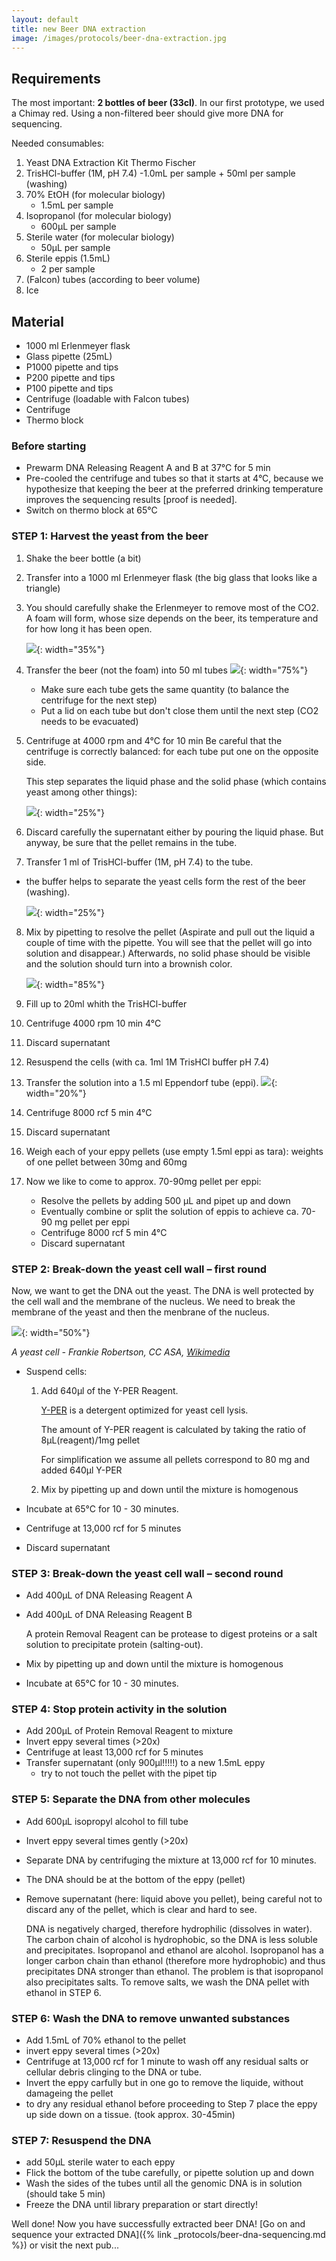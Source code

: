 ```yaml
---
layout: default
title: new Beer DNA extraction
image: /images/protocols/beer-dna-extraction.jpg
---
```


## Requirements

The most important: **2 bottles of beer (33cl)**. In our first prototype, we used a Chimay red. Using a non-filtered beer should give more DNA for sequencing.

Needed consumables: 
1. Yeast DNA Extraction Kit Thermo Fischer 
2. TrisHCl-buffer (1M, pH 7.4)
	-1.0mL per sample + 50ml per sample (washing)
3. 70% EtOH (for molecular biology)
	- 1.5mL per sample
4. Isopropanol (for molecular biology)
	- 600µL per sample
5. Sterile water (for molecular biology)
	- 50µL per sample
6. Sterile eppis (1.5mL)
	- 2 per sample
7. (Falcon) tubes (according to beer volume)
8. Ice

## Material
- 1000 ml Erlenmeyer flask
- Glass pipette (25mL)
- P1000 pipette and tips
- P200 pipette and tips
- P100 pipette and tips
- Centrifuge (loadable with Falcon tubes)
- Centrifuge
- Thermo block

### Before starting
- Prewarm DNA Releasing Reagent A and B at 37°C for 5 min 
- Pre-cooled the centrifuge and tubes so that it starts at 4°C, because we hypothesize that keeping the beer at the preferred drinking temperature improves the sequencing results [proof is needed].
- Switch on thermo block at 65°C

### STEP 1: Harvest the yeast from the beer
1. Shake the beer bottle (a bit)
2. Transfer into a 1000 ml Erlenmeyer flask (the big glass that looks like a triangle)
3. You should carefully shake the Erlenmeyer to remove most of the CO2. A foam will form, whose size depends on the beer, its temperature and for how long it has been open.

	![](/images/protocols/beer-dna-extraction/erlenmeyer_with_beer.svg){: width="35%"}
	
4. Transfer the beer (not the foam) into 50 ml tubes
  ![](/images/protocols/beer-dna-extraction/falcon_with_beer.svg){: width="75%"}
   
    - Make sure each tube gets the same quantity (to balance the centrifuge for the next step)
    - Put a lid on each tube but don't close them until the next step (CO2 needs to be evacuated)
    
5. Centrifuge at 4000 rpm and 4°C for 10 min
    Be careful that the centrifuge is correctly balanced: for each tube put one on the opposite side.
   
    This step separates the liquid phase and the solid phase (which contains yeast among other things): 

    ![](/images/protocols/beer-dna-extraction/after_centrifuge_1.svg){: width="25%"}

6. Discard carefully the supernatant either by pouring the liquid phase. But anyway, be sure that the pellet remains in the tube.
7. Transfer 1 ml of TrisHCl-buffer (1M, pH 7.4) to the tube. 
  - the buffer helps to separate the yeast cells form the rest of the beer (washing).

    ![](/images/protocols/beer-dna-extraction/buffer_collection.svg){: width="25%"}

8. Mix by pipetting to resolve the pellet (Aspirate and pull out the liquid a couple of time with the pipette. You will see that the pellet will go into solution and disappear.) Afterwards, no solid phase should be visible and the solution should turn into a brownish color.
    
   ![](/images/protocols/beer-dna-extraction/suspend_pellet.svg){: width="85%"}

9. Fill up to 20ml whith the TrisHCl-buffer 
10. Centrifuge 4000 rpm 10 min 4°C
11. Discard supernatant
12. Resuspend the cells (with ca. 1ml 1M TrisHCl buffer pH 7.4) 
13. Transfer the solution into a 1.5 ml Eppendorf tube (eppi).
   ![](/images/protocols/beer-dna-extraction/transfer_to_eppendorf.svg){: width="20%"}
14. Centrifuge 8000 rcf 5 min 4°C
15. Discard supernatant
16. Weigh each of your eppy pellets (use empty 1.5ml eppi as tara): weights of one pellet between 30mg and 60mg
17. Now we like to come to approx. 70-90mg pellet per eppi: 
	- Resolve the pellets by adding 500 μL and pipet up and down 
	- Eventually combine or split the solution of eppis to achieve ca. 70-90 mg pellet per eppi
	- Centrifuge 8000 rcf 5 min 4°C
	- Discard supernatant



### STEP 2: Break-down the yeast cell wall – first round
Now, we want to get the DNA out the yeast. The DNA is well protected by the cell wall and the membrane of the nucleus. We need to break the membrane of the yeast and then the menbrane of the nucleus.

![](/images/protocols/beer-dna-extraction/yeast_cell.svg){: width="50%"}

*A yeast cell - Frankie Robertson, CC ASA, [Wikimedia](https://en.wikipedia.org/wiki/File:Yeast_cell_english.svg)*

- Suspend cells:

	1. Add 640µl of the Y-PER Reagent.

		[Y-PER](https://www.thermofisher.com/order/catalog/product/78991#/78991) is a detergent optimized for yeast cell lysis. 

		The amount of Y-PER reagent is calculated by taking the ratio of 8μL(reagent)/1mg pellet

		For simplification we assume all pellets correspond to 80 mg and added 640µl Y-PER

	2. Mix by pipetting up and down until the mixture is homogenous

- Incubate at 65°C for 10 - 30 minutes.
- Centrifuge at 13,000 rcf for 5 minutes 
- Discard supernatant


### STEP 3: Break-down the yeast cell wall – second round

- Add 400μL of DNA Releasing Reagent A
- Add 400μL of DNA Releasing Reagent B

	A protein Removal Reagent can be protease to digest proteins or a salt solution to precipitate protein (salting-out).

- Mix by pipetting up and down until the mixture is homogenous
- Incubate at 65°C for 10 - 30 minutes. 


### STEP 4: Stop protein activity in the solution
- Add 200μL of Protein Removal Reagent to mixture
- Invert eppy several times (>20x)
- Centrifuge at least 13,000 rcf for 5 minutes 
- Transfer supernatant (only 900µl!!!!!) to a new 1.5mL eppy
  - try to not touch the pellet with the pipet tip 


### STEP 5: Separate the DNA from other molecules
- Add 600μL isopropyl alcohol to fill tube
- Invert eppy several times gently (>20x)
- Separate DNA by centrifuging the mixture at 13,000 rcf for 10 minutes. 
- The DNA should be at the bottom of the eppy (pellet)
- Remove supernatant (here: liquid above you pellet), being careful not to discard any of the pellet, which is clear and hard to see.

	DNA is negatively charged, therefore hydrophilic (dissolves in water). The carbon chain of alcohol is hydrophobic, so the DNA is less soluble and precipitates. Isopropanol and ethanol are alcohol. Isopropanol has a longer carbon chain than ethanol (therefore more hydrophobic) and thus precipitates DNA stronger than ethanol.
The problem is that isopropanol also precipitates salts. To remove salts, we wash the DNA pellet with ethanol in STEP 6. 


### STEP 6: Wash the DNA to remove unwanted substances
- Add 1.5mL of 70% ethanol to the pellet
- invert eppy several times (>20x)
- Centrifuge at 13,000 rcf for 1 minute to wash off any residual salts or cellular debris clinging to the DNA or tube. 
- Invert the eppy carfully but in one go to remove the liquide, without damageing the pellet
- to dry any residual ethanol before proceeding to Step 7 place the eppy up side down on a tissue. (took approx. 30-45min)

### STEP 7: Resuspend the DNA

- add 50μL sterile water to each eppy
- Flick the bottom of the tube carefully, or pipette solution up and down
- Wash the sides of the tubes until all the genomic DNA is in solution (should take 5 min)
- Freeze the DNA until library preparation or start directly!

Well done! Now you have successfully extracted beer DNA! [Go on and sequence your extracted DNA]({% link _protocols/beer-dna-sequencing.md %}) or visit the next pub...

